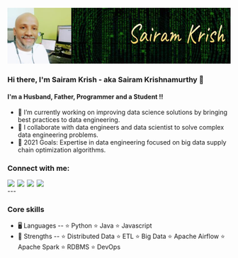 [![Header](./images/profile-header-banner.jpg)][website]

### Hi there, I'm Sairam Krish - aka Sairam Krishnamurthy 👋

#### I'm a Husband, Father, Programmer and a Student !!

- 🌱 I’m currently working on improving data science solutions by bringing best practices to data engineering.
- 👯 I collaborate with data engineers and data scientist to solve complex data engineering problems.
- 🥅 2021 Goals: Expertise in data engineering focused on big data supply chain optimization algorithms.

### Connect with me:

[<img align="left" width="22px" src="https://cdn.jsdelivr.net/npm/simple-icons@v3/icons/medium.svg" />][medium]
[<img align="left" width="22px" src="https://cdn.jsdelivr.net/npm/simple-icons@v3/icons/twitter.svg" />][twitter]
[<img align="left" width="22px" src="https://cdn.jsdelivr.net/npm/simple-icons@v3/icons/linkedin.svg" />][linkedin]
[<img align="left" width="22px" src="https://cdn.jsdelivr.net/npm/simple-icons@v3/icons/stackoverflow.svg" />][stackoverflow]

<br/>
---

### Core skills

- 🖥️ Languages -- ⭐ Python ⭐ Java ⭐ Javascript
- 💪 Strengths -- ⭐ Distributed Data ⭐ ETL ⭐ Big Data ⭐ Apache Airflow ⭐ Apache Spark ⭐ RDBMS ⭐ DevOps


[medium]: http://sairamkrish.medium.com
[website]: http://sairamkrish.medium.com
[twitter]: https://twitter.com/haisairam
[stackoverflow]: https://stackoverflow.com/users/1294667/sairam-krish
[linkedin]: https://www.linkedin.com/in/sairamkrish
